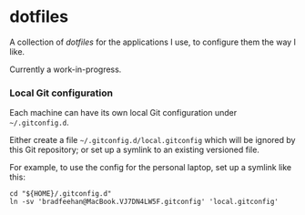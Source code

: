 dotfiles
========

A collection of *dotfiles* for the applications I use, to configure
them the way I like.

Currently a work-in-progress.

### Local Git configuration

Each machine can have its own local Git configuration under `~/.gitconfig.d`.

Either create a file `~/.gitconfig.d/local.gitconfig` which will be ignored
by this Git repository; or set up a symlink to an existing versioned file.

For example, to use the config for the personal laptop, set up a symlink like
this:

```shell
cd "${HOME}/.gitconfig.d"
ln -sv 'bradfeehan@MacBook.VJ7DN4LW5F.gitconfig' 'local.gitconfig'
```
